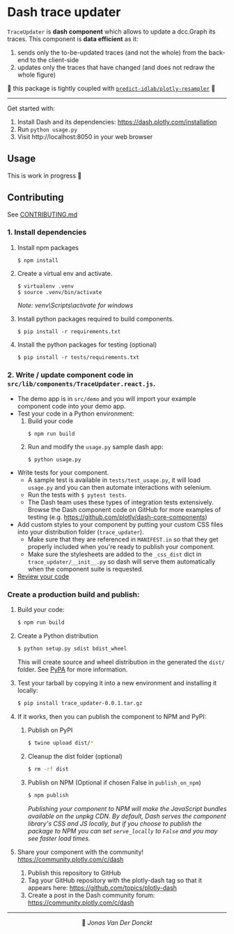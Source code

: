 # Dash trace updater

`TraceUpdater` is **dash component** which allows to update a dcc.Graph its traces.
This component is **data efficient** as it:
1. sends only the to-be-updated traces (and not the whole) from the back-end to the client-side
2. updates only the traces that have changed (and does not redraw the whole figure)

🚨 this package is tightly coupled with [`predict-idlab/plotly-resampler`](https://github.com/predict-idlab/plotly-resampler) 🚨

---
Get started with:
1. Install Dash and its dependencies: https://dash.plotly.com/installation
2. Run `python usage.py`
3. Visit http://localhost:8050 in your web browser


## Usage

This is work in progress 🚧 

## Contributing

See [CONTRIBUTING.md](./CONTRIBUTING.md)

### 1. Install dependencies

1. Install npm packages
    ```
    $ npm install
    ```
2. Create a virtual env and activate.
    ```
    $ virtualenv .venv
    $ source .venv/bin/activate
    ```
    _Note: venv\Scripts\activate for windows_

3. Install python packages required to build components.
    ```
    $ pip install -r requirements.txt
    ```
4. Install the python packages for testing (optional)
    ```
    $ pip install -r tests/requirements.txt
    ```

### 2. Write / update component code in `src/lib/components/TraceUpdater.react.js`.

- The demo app is in `src/demo` and you will import your example component code into your demo app.
- Test your code in a Python environment:
    1. Build your code
        ```
        $ npm run build
        ```
    2. Run and modify the `usage.py` sample dash app:
        ```
        $ python usage.py
        ```
- Write tests for your component.
    - A sample test is available in `tests/test_usage.py`, it will load `usage.py` and you can then automate interactions with selenium.
    - Run the tests with `$ pytest tests`.
    - The Dash team uses these types of integration tests extensively. Browse the Dash component code on GitHub for more examples of testing (e.g. https://github.com/plotly/dash-core-components)
- Add custom styles to your component by putting your custom CSS files into your distribution folder (`trace_updater`).
    - Make sure that they are referenced in `MANIFEST.in` so that they get properly included when you're ready to publish your component.
    - Make sure the stylesheets are added to the `_css_dist` dict in `trace_updater/__init__.py` so dash will serve them automatically when the component suite is requested.
- [Review your code](./review_checklist.md)

### Create a production build and publish:

1. Build your code:
    ```bash
    $ npm run build
    ```
2. Create a Python distribution
    ```bash
    $ python setup.py sdist bdist_wheel
    ```
    This will create source and wheel distribution in the generated the `dist/` folder.
    See [PyPA](https://packaging.python.org/guides/distributing-packages-using-setuptools/#packaging-your-project)
    for more information.

3. Test your tarball by copying it into a new environment and installing it locally:
    ```bash
    $ pip install trace_updater-0.0.1.tar.gz
    ```

4. If it works, then you can publish the component to NPM and PyPI:
    1. Publish on PyPI
        ```bash
        $ twine upload dist/*
        ```
    2. Cleanup the dist folder (optional)
        ```bash
        $ rm -rf dist
        ```
    3. Publish on NPM (Optional if chosen False in `publish_on_npm`)
        ```bash
        $ npm publish
        ```
        _Publishing your component to NPM will make the JavaScript bundles available on the unpkg CDN. By default, Dash serves the component library's CSS and JS locally, but if you choose to publish the package to NPM you can set `serve_locally` to `False` and you may see faster load times._

5. Share your component with the community! https://community.plotly.com/c/dash
    1. Publish this repository to GitHub
    2. Tag your GitHub repository with the plotly-dash tag so that it appears here: https://github.com/topics/plotly-dash
    3. Create a post in the Dash community forum: https://community.plotly.com/c/dash


---

<p align="center">
👤 <i>Jonas Van Der Donckt</i>
</p>

